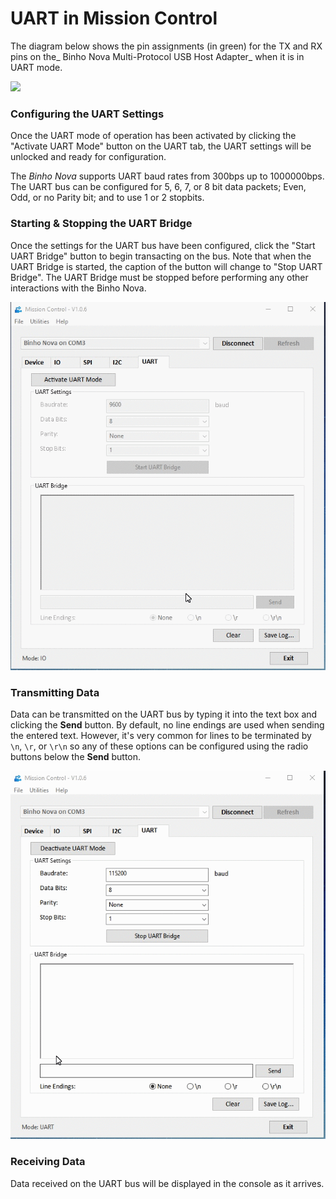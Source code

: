 # UART in Mission Control

The diagram below shows the pin assignments (in green) for the TX and RX pins on the_ Binho Nova Multi-Protocol USB Host Adapter_ when it is in UART mode.

![](../../.gitbook/assets/20200619\_novaPinout.png)

### Configuring the UART Settings

Once the UART mode of operation has been activated by clicking the "Activate UART Mode" button on the UART tab, the UART settings will be unlocked and ready for configuration.

The _Binho Nova_ supports UART baud rates from 300bps up to 1000000bps. The UART bus can be configured for 5, 6, 7, or 8 bit data packets; Even, Odd, or no Parity bit; and to use 1 or 2 stopbits.&#x20;

### Starting & Stopping the UART Bridge

Once the settings for the UART bus have been configured, click the "Start UART Bridge" button to begin transacting on the bus. Note that when the UART Bridge is started, the caption of the button will change to "Stop UART Bridge". The UART Bridge must be stopped before performing any other interactions with the Binho Nova.

![](../../.gitbook/assets/uart-config-start.gif)

### Transmitting Data

Data can be transmitted on the UART bus by typing it into the text box and clicking the **Send** button. By default, no line endings are used when sending the entered text. However, it's very common for lines to be terminated by `\n`, `\r`, or `\r\n` so any of these options can be configured using the radio buttons below the **Send** button.

![](../../.gitbook/assets/uart-send.gif)

### Receiving Data

Data received on the UART bus will be displayed in the console as it arrives.

